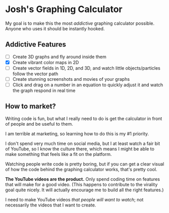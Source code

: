 # Josh's Graphing Calculator

My goal is to make this the most _addictive_ graphing calculator possible. Anyone who uses it should be instantly hooked.

## Addictive Features

- [ ] Create 3D graphs and fly around inside them
- [x] Create vibrant color maps in 2D
- [ ] Create vector fields in 1D, 2D, and 3D, and watch little objects/particles follow the vector path
- [ ] Create stunning screenshots and movies of your graphs
- [ ] Click and drag on a number in an equation to quickly adjust it and watch the graph respond in real time

## How to market?

Writing code is fun, but what I really need to do is get the calculator in front of people and be useful to them.

I am terrible at marketing, so learning how to do this is my #1 priority.

I don't spend very much time on social media, but I at least watch a fair bit of YouTube, so I know the culture there, which means I might be able to make something that feels like a fit on the platform.

Watching people write code is pretty boring, but if you can get a clear visual of how the code behind the graphing calculator works, that's pretty cool.

**The YouTube videos are the product.** Only spend coding time on features that will make for a good video. (This happens to contribute to the virality goal quite nicely. It will actually encourage me to build all the right features.)

I need to make YouTube videos _that people will want to watch_; not necessarily the videos that I want to create.
